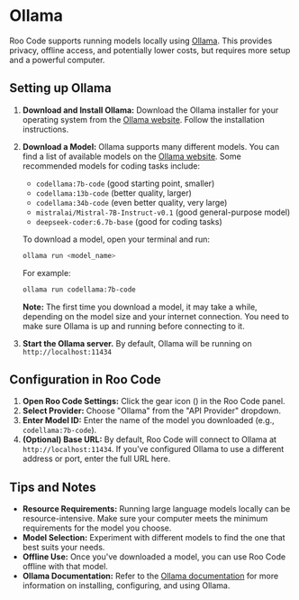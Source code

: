 # Ollama

Roo Code supports running models locally using [Ollama](https://ollama.com/). This provides privacy, offline access, and potentially lower costs, but requires more setup and a powerful computer.

## Setting up Ollama

1.  **Download and Install Ollama:** Download the Ollama installer for your operating system from the [Ollama website](https://ollama.com/). Follow the installation instructions.

2.  **Download a Model:** Ollama supports many different models. You can find a list of available models on the [Ollama website](https://ollama.com/library). Some recommended models for coding tasks include:

    *   `codellama:7b-code` (good starting point, smaller)
    *   `codellama:13b-code` (better quality, larger)
    *   `codellama:34b-code` (even better quality, very large)
    *   `mistralai/Mistral-7B-Instruct-v0.1` (good general-purpose model)
    *   `deepseek-coder:6.7b-base` (good for coding tasks)

    To download a model, open your terminal and run:

    ```bash
    ollama run <model_name>
    ```

    For example:

    ```bash
    ollama run codellama:7b-code
    ```
    **Note:** The first time you download a model, it may take a while, depending on the model size and your internet connection. You need to make sure Ollama is up and running before connecting to it.

3. **Start the Ollama server.** By default, Ollama will be running on `http://localhost:11434`

## Configuration in Roo Code

1.  **Open Roo Code Settings:** Click the gear icon (<Codicon name="gear" />) in the Roo Code panel.
2.  **Select Provider:** Choose "Ollama" from the "API Provider" dropdown.
3.  **Enter Model ID:** Enter the name of the model you downloaded (e.g., `codellama:7b-code`).
4.  **(Optional) Base URL:** By default, Roo Code will connect to Ollama at `http://localhost:11434`. If you've configured Ollama to use a different address or port, enter the full URL here.

## Tips and Notes

*   **Resource Requirements:** Running large language models locally can be resource-intensive.  Make sure your computer meets the minimum requirements for the model you choose.
*   **Model Selection:** Experiment with different models to find the one that best suits your needs.
*   **Offline Use:** Once you've downloaded a model, you can use Roo Code offline with that model.
*   **Ollama Documentation:** Refer to the [Ollama documentation](https://ollama.com/docs) for more information on installing, configuring, and using Ollama.